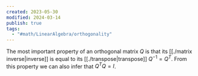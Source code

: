 ```yaml
---
created: 2023-05-30
modified: 2024-03-14
publish: true
tags:
  - "#math/LinearAlgebra/orthogonality"
---
```


The most important property of an orthogonal matrix $Q$ is that its [[./matrix inverse|inverse]] is equal to its [[./transpose|transpose]] $Q^{-1} = Q^T$. From this property we can also infer that $Q^T Q = I$.